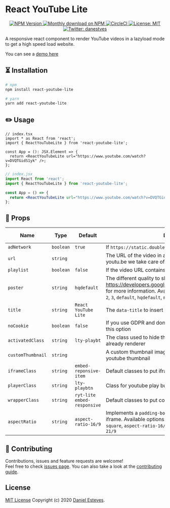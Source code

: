 # React YouTube Lite

<p align="center">
  <a href="https://www.npmjs.org/package/react-youtube-lite">
    <img src="https://img.shields.io/npm/v/react-youtube-lite/latest.svg" alt="NPM Version" />
  </a>
  <a href="https://www.npmjs.org/package/react-youtube-lite">
    <img src="https://img.shields.io/npm/dm/react-youtube-lite.svg" alt="Monthly download on NPM" />
  </a>
  <a href="https://circleci.com/gh/danestves/react-youtube-lite" target="_blank">
    <img alt="CircleCI" src="https://img.shields.io/circleci/build/github/danestves/react-youtube-lite">
  </a>
  <a href="fffff" target="_blank">
    <img alt="License: MIT" src="https://img.shields.io/badge/License-MIT-yellow.svg" />
  </a>
  <a href="https://twitter.com/danestves" target="_blank">
    <img alt="Twitter: danestves" src="https://img.shields.io/twitter/follow/danestves.svg?style=social" />
  </a>
</p>


A responsive react component to render YouTube videos in a lazyload mode to get a high speed load website.

You can see a [demo here](https://danestves.github.io/react-youtube-lite/?path=/story/component-react-youtube-lite--default)

## ⏳ Installation

```bash
# npm
npm install react-youtube-lite

# yarn
yarn add react-youtube-lite
```

## ✏️ Usage

```tsx
// index.tsx
import * as React from 'react';
import { ReactYouTubeLite } from 'react-youtube-lite';

const App = (): JSX.Element => {
  return <ReactYouTubeLite url="https://www.youtube.com/watch?v=DVQTGidS1yk" />;
};
```

```jsx
// index.jsx
import React from 'react';
import { ReactYouTubeLite } from 'react-youtube-lite';

const App = () => {
  return <ReactYouTubeLite url="https://www.youtube.com/watch?v=DVQTGidS1yk" />;
};
```

## 🔗 Props

| Name              | Type      | Default                     | Description                                                  | Re quired |
| ----------------- | --------- | --------------------------- | ------------------------------------------------------------ | --------- |
| `adNetwork`       | `boolean` | `true`                      | If `https://static.doubleclick.net` is enabled or not        | No        |
| `url`             | `string`  |                             | The URL of the video in any format like youtube.com or youtu.be we take care of get the ID of the video | Yes       |
| `playlist`        | `boolean` | `false`                     | If the video URL contains a playlist or not                  | No        |
| `poster`          | `string`  | `hqdefault`                 | The different quality to show the poster see: https://developers.google.com/youtube/v3/docs/thumbnails for more information. Available options: `maxresdefault`, `0`, `1`, `2`, `3`, `default`, `hqdefault`, `mqdefault`, `sddefault` | No        |
| `title`           | `string`  | `React YouTube Lite`        | The `data-title` to insert in the `iframe`                   | No        |
| `noCookie`        | `boolean` | `false`                     | If you use GDPR and don't want YouTube cookies enable this option | No        |
| `activatedClass`  | `string`  | `lty-playbt`                | The class used to hide the elements when the iframe is already renderer | No        |
| `customThumbnail` | `string`  |                             | A custom thumbnail image url to show instead of the original youtube thumbnail | No        |
| `iframeClass`     | `string`  | `embed-reponsive-item`      | Default classes to put iframe responsive                     | No        |
| `playerClass`     | `string`  | `lty-playbtn`               | Class for youtube play button                                | No        |
| `wrapperClass`    | `string`  | `ryt-lite embed-responsive` | Default classes to put container responsive                  | No        |
| `aspectRatio`     | `string`  | `aspect-ratio-16/9`         | Implements a `padding-bottom` to generate the size of the iframe. Available options: `aspect-ratio-none`, `aspect-ratio-square`, `aspect-ratio-16/9`, `aspect-ratio-4/3`, `aspect-ratio-21/9` | No        |

## 🤝 Contributing

Contributions, issues and feature requests are welcome!<br />Feel free to check [issues page](https://github.com/danestves/react-youtube-lite/issues). You can also take a look at the [contributing guide](https://github.com/danestves/react-youtube-lite/blob/main/CONTRIBUTING.md).

## License

[MIT License](LICENSE.md) Copyright (c) 2020 [Daniel Esteves](https://danestves.com/).